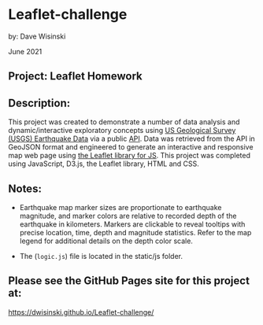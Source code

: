 # Leaflet-challenge

by: Dave Wisinski

June 2021

## Project: Leaflet Homework

## Description:
This project was created to demonstrate a number of data analysis and dynamic/interactive exploratory concepts using [US Geological Survey (USGS) Earthquake Data](https://www.usgs.gov/) via a public [API](https://earthquake.usgs.gov/earthquakes/feed/v1.0/geojson.php). Data was retrieved from the API in GeoJSON format and engineered to generate an interactive and responsive map web page using [the Leaflet library for JS](https://leafletjs.com/). This project was completed using JavaScript, D3.js, the Leaflet library, HTML and CSS.

## Notes:
- Earthquake map marker sizes are proportionate to earthquake magnitude, and marker colors are relative to recorded depth of the earthquake in kilometers. Markers are clickable to reveal tooltips with precise location, time, depth and magnitude statistics. Refer to the map legend for additional details on the depth color scale.

- The (`logic.js`) file is located in the static/js folder.

## **Please see the GitHub Pages site for this project at:**

https://dwisinski.github.io/Leaflet-challenge/
